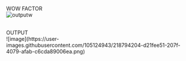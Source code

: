WOW FACTOR<br>
![outputw](https://user-images.githubusercontent.com/105124943/218794083-6214a2e0-7b98-4c18-8ad9-4bb575df2d18.gif)


<br>
OUTPUT<br>![image](https://user-images.githubusercontent.com/105124943/218794204-d21fee51-207f-4079-afab-c6cda89006ea.png)
